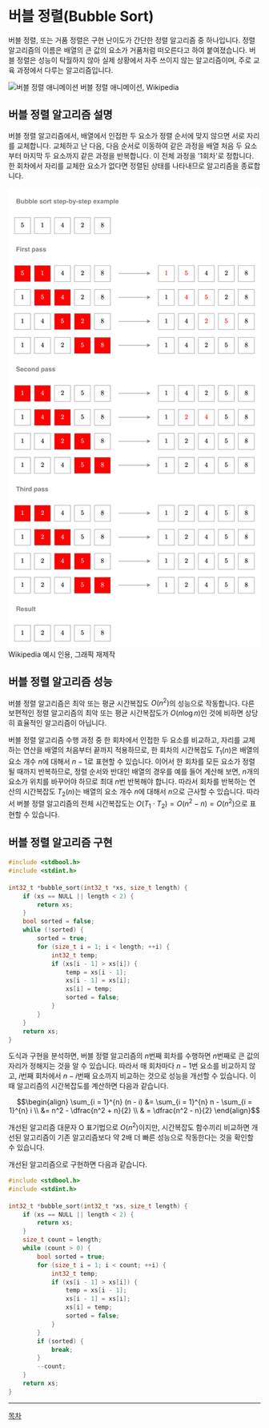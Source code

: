 # 버블 정렬(Bubble Sort)

버블 정렬, 또는 거품 정렬은 구현 난이도가 간단한 정렬 알고리즘 중 하나입니다. 정렬 알고리즘의 이름은 배열의 큰 값의 요소가 거품처럼 떠오른다고 하여 붙여졌습니다. 버블 정렬은 성능이 탁월하지 않아 실제 상황에서 자주 쓰이지 않는 알고리즘이며, 주로 교육 과정에서 다루는 알고리즘입니다.

![버블 정렬 애니메이션](https://upload.wikimedia.org/wikipedia/commons/3/37/Bubble_sort_animation.gif)
버블 정렬 애니메이션, Wikipedia

## 버블 정렬 알고리즘 설명

버블 정렬 알고리즘에서, 배열에서 인접한 두 요소가 정렬 순서에 맞지 않으면 서로 자리를 교체합니다. 교체하고 난 다음, 다음 순서로 이동하여 같은 과정을 배열 처음 두 요소부터 마지막 두 요소까지 같은 과정을 반복합니다. 이 전체 과정을 '1회차'로 정합니다. 한 회차에서 자리를 교체한 요소가 없다면 정렬된 상태를 나타내므로 알고리즘을 종료합니다.

![버블 정렬 도식](../media/bubble_sort.png) Wikipedia 예시 인용, 그래픽 재제작

## 버블 정렬 알고리즘 성능

버블 정렬 알고리즘은 최악 또는 평균 시간복잡도 $O(n^2)$의 성능으로 작동합니다. 다른 보편적인 정렬 알고리즘의 최악 또는 평균 시간복잡도가 $O(n \log n)$인 것에 비하면 상당히 효율적인 알고리즘이 아닙니다.

버블 정렬 알고리즘 수행 과정 중 한 회차에서 인접한 두 요소를 비교하고, 자리를 교체하는 연산을 배열의 처음부터 끝까지 적용하므로, 한 회차의 시간복잡도 $T_1(n)$은 배열의 요소 개수 $n$에 대해서 $n - 1$로 표현할 수 있습니다. 이어서 한 회차를 모든 요소가 정렬될 때까지 반복하므로, 정렬 순서와 반대인 배열의 경우를 예를 들어 계산해 보면, $n$개의 요소가 위치를 바꾸어야 하므로 최대 $n$번 반복해야 합니다. 따라서 회차를 반복하는 연산의 시간복잡도 $T_2(n)$는 배열의 요소 개수 $n$에 대해서 $n$으로 근사할 수 있습니다. 따라서 버블 정렬 알고리즘의 전체 시간복잡도는 $O(T_1 \cdot T_2) = O(n^2 - n) = O(n^2)$으로 표현할 수 있습니다.

## 버블 정렬 알고리즘 구현

```c
#include <stdbool.h>
#include <stdint.h>

int32_t *bubble_sort(int32_t *xs, size_t length) {
    if (xs == NULL || length < 2) {
        return xs;
    }
    bool sorted = false;
    while (!sorted) {
        sorted = true;
        for (size_t i = 1; i < length; ++i) {
            int32_t temp;
            if (xs[i - 1] > xs[i]) {
                temp = xs[i - 1];
                xs[i - 1] = xs[i];
                xs[i] = temp;
                sorted = false;
            }
        }
    }
    return xs;
}
```

도식과 구현을 분석하면, 버블 정렬 알고리즘의 $n$번째 회차를 수행하면 $n$번째로 큰 값의 자리가 정해지는 것을 알 수 있습니다. 따라서 매 회차마다 $n - 1$번 요소를 비교하지 않고, $i$번째 회차에서 $n - i$번째 요소까지 비교하는 것으로 성능을 개선할 수 있습니다. 이때 알고리즘의 시간복잡도를 계산하면 다음과 같습니다.

```math
\begin{align}
\sum_{i = 1}^{n} (n - i) &= \sum_{i = 1}^{n} n - \sum_{i = 1}^{n} i \\
&= n^2 - \dfrac{n^2 + n}{2} \\
& = \dfrac{n^2 - n}{2}
\end{align}
```

개선된 알고리즘 대문자 O 표기법으로 $O(n^2)$이지만, 시간복잡도 함수끼리 비교하면 개선된 알고리즘이 기존 알고리즘보다 약 2배 더 빠른 성능으로 작동한다는 것을 확인할 수 있습니다.

개선된 알고리즘으로 구현하면 다음과 같습니다.

```c
#include <stdbool.h>
#include <stdint.h>

int32_t *bubble_sort(int32_t *xs, size_t length) {
    if (xs == NULL || length < 2) {
        return xs;
    }
    size_t count = length;
    while (count > 0) {
        bool sorted = true;
        for (size_t i = 1; i < count; ++i) {
            int32_t temp;
            if (xs[i - 1] > xs[i]) {
                temp = xs[i - 1];
                xs[i - 1] = xs[i];
                xs[i] = temp;
                sorted = false;
            }
        }
        if (sorted) {
            break;
        }
        --count;
    }
    return xs;
}
```

----

[목차](../readme.md)
